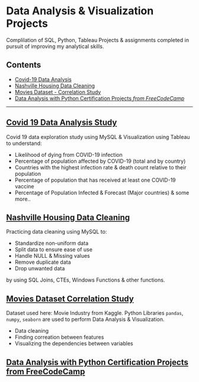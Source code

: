 # **Data Analysis & Visualization Projects**
Complilation of SQL, Python, Tableau Projects & assignments completed in pursuit of improving my analytical skills. 

## Contents
- [Covid-19 Data Analysis](#covid-19-data-analysis-study)
- [Nashville Housing Data Cleaning](#nashville-housing-data-cleaning)
- [Movies Dataset - Correlation Study](#movies-dataset-correlation-study)
- [Data Analysis with Python Certification Projects *from FreeCodeCamp*](#data-analysis-with-python-certification-projects-from-freecodecamp)

---

## [Covid 19 Data Analysis Study](https://github.com/tahakelan/Data_Analysis_Projects/blob/47e1172c54f2441f95e87476479f1cfbcc4d0443/Covid19_Data_Study)
Covid 19 data exploration study using MySQL & Visualization using Tableau to understand: 

- Likelihood of dying from COVID-19 infection
- Percentage of population affected by COVID-19 (total and by country)
- Countries with the highest infection rate & death count relative to their population
- Percentage of population that has received at least one COVID-19 vaccine
- Percentage of Population Infected & Forecast (Major countries) & some more..

## [Nashville Housing Data Cleaning](https://github.com/tahakelan/Data_Analysis_Projects/blob/ded49b52b7c8fc5ed9d8da6178390d357647470e/Data_cleaning_Nashville_Housing) 
Practicing data cleaning using MySQL to:
- Standardize non-uniform data
- Split data to ensure ease of use 
- Handle NULL & Missing values
- Remove duplicate data
- Drop unwanted data

by using SQL Joins, CTEs, Windows Functions & other functions.


## [Movies Dataset Correlation Study](https://github.com/tahakelan/Data_Analysis_Projects/blob/d2d1325b8918453d5081e33aafb2fdb14d94fb05/Movies_Correlation_Study)
Dataset used here: Movie Industry from Kaggle. Python Libraries `pandas`, `numpy`, `seaborn` are used to perform Data Analysis & Visualization. 
- Data cleaning
- Finding correation between features
- Visualizing the dependencies between variables


## [Data Analysis with Python Certification Projects from FreeCodeCamp](https://github.com/tahakelan/Data_Analysis_Projects/blob/46203320698441a28390552bf43f6fdcc5c3634a/Data_Analysis_with_Python_FreeCodeCamp)



